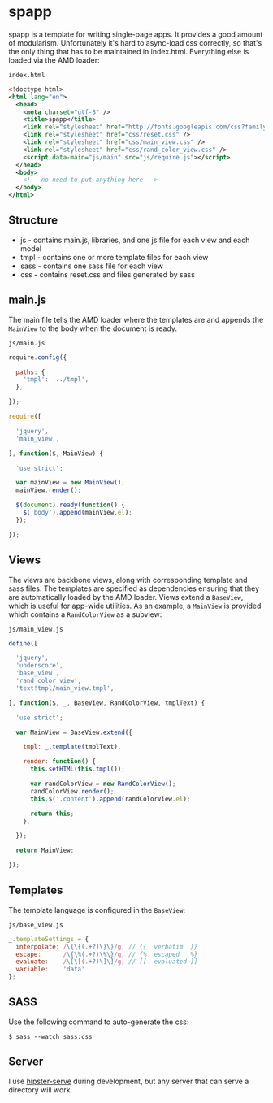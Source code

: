spapp
=====

spapp is a template for writing single-page apps. It provides a good amount of modularism. Unfortunately it's hard to async-load css correctly, so that's the only thing that has to be maintained in index.html. Everything else is loaded via the AMD loader:

`index.html`
```xml
<!doctype html>
<html lang="en">
  <head>
    <meta charset="utf-8" />
    <title>spapp</title>
    <link rel="stylesheet" href="http://fonts.googleapis.com/css?family=Open+Sans" />
    <link rel="stylesheet" href="css/reset.css" />
    <link rel="stylesheet" href="css/main_view.css" />
    <link rel="stylesheet" href="css/rand_color_view.css" />
    <script data-main="js/main" src="js/require.js"></script>
  </head>
  <body>
    <!-- no need to put anything here -->
  </body>
</html>
```

Structure
---------

* js - contains main.js, libraries, and one js file for each view and each model
* tmpl - contains one or more template files for each view
* sass - contains one sass file for each view
* css - contains reset.css and files generated by sass

main.js
-------

The main file tells the AMD loader where the templates are and appends the `MainView` to the body when the document is ready.

`js/main.js`
```javascript
require.config({

  paths: {
    'tmpl': '../tmpl',
  },

});

require([

  'jquery',
  'main_view',

], function($, MainView) {

  'use strict';

  var mainView = new MainView();
  mainView.render();

  $(document).ready(function() {
    $('body').append(mainView.el);
  });

});
```

Views
-----

The views are backbone views, along with corresponding template and sass files. The templates are specified as dependencies ensuring that they are automatically loaded by the AMD loader. Views extend a `BaseView`, which is useful for app-wide utilities. As an example, a `MainView` is provided which contains a `RandColorView` as a subview:

`js/main_view.js`
```javascript
define([

  'jquery',
  'underscore',
  'base_view',
  'rand_color_view',
  'text!tmpl/main_view.tmpl',

], function($, _, BaseView, RandColorView, tmplText) {

  'use strict';

  var MainView = BaseView.extend({

    tmpl: _.template(tmplText),

    render: function() {
      this.setHTML(this.tmpl());

      var randColorView = new RandColorView();
      randColorView.render();
      this.$('.content').append(randColorView.el);

      return this;
    },

  });

  return MainView;

});
```

Templates
---------

The template language is configured in the `BaseView`:

`js/base_view.js`
```javascript
_.templateSettings = {
  interpolate: /\{\{(.+?)\}\}/g, // {{  verbatim  }}
  escape:      /\{\%(.+?)\%\}/g, // {%  escaped   %}
  evaluate:    /\[\[(.+?)\]\]/g, // [[  evaluated ]]
  variable:    'data'
};
```

SASS
----

Use the following command to auto-generate the css:

```console
$ sass --watch sass:css
```

Server
------

I use [hipster-serve](https://github.com/ryanlbrown/hipster-serve) during development, but any server that can serve a directory will work.
